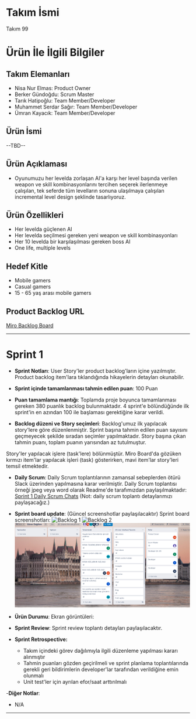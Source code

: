 # **Takım İsmi**

Takım 99

# Ürün İle İlgili Bilgiler


## Takım Elemanları

- Nisa Nur Elmas: Product Owner
- Berker Gündoğdu: Scrum Master
- Tarık Hatipoğlu: Team Member/Developer
- Muhammet Serdar Sağır: Team Member/Developer
- Ümran Kayacık: Team Member/Developer

## Ürün İsmi

--TBD--

## Ürün Açıklaması

- Oyunumuzu her levelda zorlaşan AI'a karşı her level başında verilen weapon ve skill kombinasyonlarını tercihen seçerek ilerlenmeye çalışılan, tek seferde tüm levelların sonuna ulaşılmaya çalışılan incremental level design şeklinde tasarlıyoruz.

## Ürün Özellikleri

- Her levelda güçlenen AI
- Her levelda seçilmesi gereken yeni weapon ve skill kombinasyonları
- Her 10 levelda bir karşılaşılması gereken boss AI
- One life, multiple levels

## Hedef Kitle

- Mobile gamers
- Casual gamers
- 15 - 65 yaş arası mobile gamers

## Product Backlog URL

[Miro Backlog Board](https://miro.com/app/board/uXjVO2brcto=/)

---

# Sprint 1

- **Sprint Notları**: User Story'ler product backlog'ların içine yazılmıştır. Product backlog item'lara tıklandığında hikayelerin detayları okunabilir.

- **Sprint içinde tamamlanması tahmin edilen puan**: 100 Puan

- **Puan tamamlama mantığı**: Toplamda proje boyunca tamamlanması gereken 380 puanlık backlog bulunmaktadır. 4 sprint'e bölündüğünde ilk sprint'in en azından 100 ile başlaması gerektiğine karar verildi.

- **Backlog düzeni ve Story seçimleri**: Backlog'umuz ilk yapılacak story'lere göre düzenlenmiştir. Sprint başına tahmin edilen puan sayısını geçmeyecek şekilde sıradan seçimler yapılmaktadır. Story başına çıkan tahmin puanı, toplam puanın yarısından az tutulmuştur. 

Story'ler yapılacak işlere (task'lere) bölünmüştür. Miro Board'da gözüken kırmızı item'lar yapılacak işleri (task) gösterirken, mavi item'lar story'leri temsil etmektedir.

- **Daily Scrum**: Daily Scrum toplantılarının zamansal sebeplerden ötürü Slack üzerinden yapılmasına karar verilmiştir. Daily Scrum toplantısı örneği jpeg veya word olarak Readme'de tarafımızdan paylaşılmaktadır: [Sprint 1 Daily Scrum Chats](https://github.com/OyunveUygulamaAkademisi/BootcampScrumTemplate/blob/main/ProjectManagement/Sprint1Documents/DailyScrumMeetingNotesSprint1.docx?raw=true) (Not: daily scrum toplantı detaylarımızı paylaşacağız.)

- **Sprint board update**: (Güncel screenshotlar paylaşılacaktır) Sprint board screenshotları: 
![Backlog 1](https://raw.githubusercontent.com/OyunveUygulamaAkademisi/BootcampScrumTemplate/main/ProjectManagement/Sprint1Documents/backlog1.png) 
![Backlog 2](https://raw.githubusercontent.com/OyunveUygulamaAkademisi/BootcampScrumTemplate/main/ProjectManagement/Sprint1Documents/backlog2.png) 
![Backlog 3](https://raw.githubusercontent.com/OyunveUygulamaAkademisi/BootcampScrumTemplate/main/ProjectManagement/Sprint1Documents/backlog3.png)

- **Ürün Durumu**: Ekran görüntüleri:

- **Sprint Review**: 
Sprint review toplantı detayları paylaşılacaktır.

- **Sprint Retrospective:**
  - Takım içindeki görev dağılımıyla ilgili düzenleme yapılması kararı alınmıştır
  - Tahmin puanları gözden geçirilmeli ve sprint planlama toplantılarında gerekli geri bildirimlerin developer'lar tarafından verildiğine emin olunmalı
  - Unit test'ler için ayrılan efor/saat arttırılmalı 

-**Diğer Notlar**:
- N/A

---
